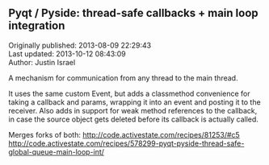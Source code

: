 ## Pyqt / Pyside: thread-safe callbacks + main loop integration  
Originally published: 2013-08-09 22:29:43  
Last updated: 2013-10-12 08:43:09  
Author: Justin Israel  
  
A mechanism for communication from any thread to the main thread.

It uses the same custom Event, but adds a classmethod convenience for taking a callback and params, wrapping it into an event and posting it to the receiver. Also adds in support for weak method references to the callback, in case the source object gets deleted before its callback is actually called.

Merges forks of both:
http://code.activestate.com/recipes/81253/#c5
http://code.activestate.com/recipes/578299-pyqt-pyside-thread-safe-global-queue-main-loop-int/